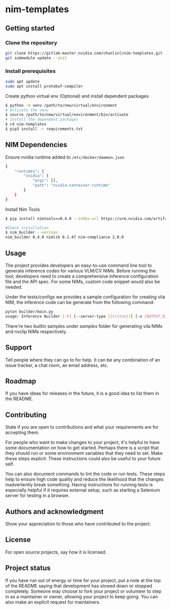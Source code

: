 # nim-templates

## Getting started

### Clone the repository

```bash
git clone https://gitlab-master.nvidia.com/chunlinl/nim-templates.git
git submodule update --init
```

### Install prerequisites

```bash
sudo apt update
sudo apt install protobuf-compiler
```

Create python virtual env (Optional) and install dependent packages

```bash
$ python -m venv /path/to/new/virtual/environment
# Activate the venc
$ source /path/to/new/virtual/environment/bin/activate
# Install the dependent packages
$ cd nim-templates
$ pip3 install -r requirements.txt

```

## NIM Dependencies

Ensure nvidia runtime added to `/etc/docker/daemon.json`

```bash
{
    "runtimes": {
        "nvidia": {
            "args": [],
            "path": "nvidia-container-runtime"
        }
    }
}
```

Install Nim Tools

```bash
$ pip install nimtools==0.4.0 --index-url https://urm.nvidia.com/artifactory/api/pypi/nv-shared-pypi/simple 

#Check installation
$ nim_builder --version 
nim_builder 0.4.0 nimlib 0.1.47 nim-compliance 2.0.0
```

## Usage
The project provides developers an easy-to-use command line tool to generate inference codes for various VLM/CV NIMs. Before running the tool, developers need to create a comprehensive inference configuration file and the API spec. For some NIMs, custom code snippet would also be needed.

Under the tests/configs we provides a sample configuration for creating vila NIM, the inference code can be generate from the following command:

```bash
pyton builder/main.py
usage: Inference Builder [-h] [--server-type [{triton}]] [-o [OUTPUT_DIR]] [-a [API_SPEC]] [-c [CUSTOM_MODULE ...]] [-x] [-t] config
```

There're two builtin samples under _samples_ folder for generating vila NIMs and nvclip NIMs respectively.

## Support
Tell people where they can go to for help. It can be any combination of an issue tracker, a chat room, an email address, etc.

## Roadmap
If you have ideas for releases in the future, it is a good idea to list them in the README.

## Contributing
State if you are open to contributions and what your requirements are for accepting them.

For people who want to make changes to your project, it's helpful to have some documentation on how to get started. Perhaps there is a script that they should run or some environment variables that they need to set. Make these steps explicit. These instructions could also be useful to your future self.

You can also document commands to lint the code or run tests. These steps help to ensure high code quality and reduce the likelihood that the changes inadvertently break something. Having instructions for running tests is especially helpful if it requires external setup, such as starting a Selenium server for testing in a browser.

## Authors and acknowledgment
Show your appreciation to those who have contributed to the project.

## License
For open source projects, say how it is licensed.

## Project status
If you have run out of energy or time for your project, put a note at the top of the README saying that development has slowed down or stopped completely. Someone may choose to fork your project or volunteer to step in as a maintainer or owner, allowing your project to keep going. You can also make an explicit request for maintainers.
